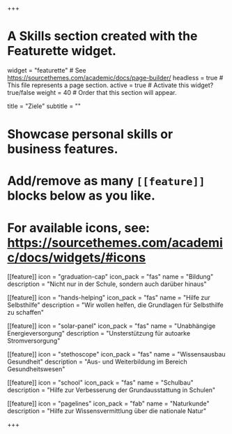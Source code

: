 +++
# A Skills section created with the Featurette widget.
widget = "featurette"  # See https://sourcethemes.com/academic/docs/page-builder/
headless = true  # This file represents a page section.
active = true  # Activate this widget? true/false
weight = 40  # Order that this section will appear.

title = "Ziele"
subtitle = ""

# Showcase personal skills or business features.
# 
# Add/remove as many `[[feature]]` blocks below as you like.
# 
# For available icons, see: https://sourcethemes.com/academic/docs/widgets/#icons

[[feature]]
  icon = "graduation-cap"
  icon_pack = "fas"
  name = "Bildung"
  description = "Nicht nur in der Schule, sondern auch darüber hinaus"
  
[[feature]]
  icon = "hands-helping"
  icon_pack = "fas"
  name = "Hilfe zur Selbsthilfe"
  description = "Wir wollen helfen, die Grundlagen für Selbsthilfe zu schaffen"  
  
[[feature]]
  icon = "solar-panel"
  icon_pack = "fas"
  name = "Unabhängige Energieversorgung"
  description = "Unsterstützung für autoarke Stromversorgung"

[[feature]]
  icon = "stethoscope"
  icon_pack = "fas"
  name = "Wissensausbau Gesundheit"
  description = "Aus- und Weiterbildung im Bereich Gesundheitswesen"
  
[[feature]]
  icon = "school"
  icon_pack = "fas"
  name = "Schulbau"
  description = "Hilfe zur Verbesserung der Grundausstattung in Schulen"

[[feature]]
  icon = "pagelines"
  icon_pack = "fab"
  name = "Naturkunde"
  description = "Hilfe zur Wissensvermittlung über die nationale Natur"


+++
